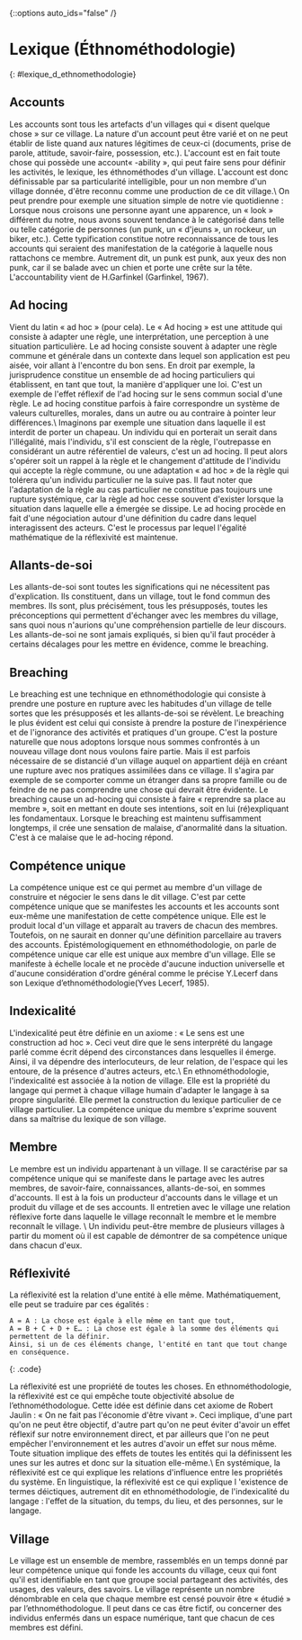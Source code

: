 {::options auto_ids="false" /}

Lexique (Éthnométhodologie)
=
{: #lexique_d_ethnomethodologie}

## Accounts
Les accounts sont tous les artefacts d'un villages qui « disent quelque chose » sur ce village. La nature d'un account peut être varié et on ne peut établir de liste quand aux natures légitimes de ceux-ci (documents, prise de parole, attitude, savoir-faire, possession, etc.). L'account est en fait toute chose qui possède une account« -ability », qui peut faire sens pour définir les activités, le lexique, les éthnométhodes d'un village. L'account est donc définissable par sa particularité intelligible, pour un non membre d'un village donnée, d'être reconnu comme une production de ce dit village.\\
On peut prendre pour exemple une situation simple de notre vie quotidienne : Lorsque nous croisons une personne ayant une apparence, un « look » différent du notre, nous avons souvent tendance à le catégorisé dans telle ou telle catégorie de personnes (un punk, un « d'jeuns », un rockeur, un biker, etc.). Cette typification constitue notre reconnaissance de tous les accounts qui seraient des manifestation de la catégorie à laquelle nous rattachons ce membre. Autrement dit, un punk est punk, aux yeux des non punk, car il se balade avec un chien et porte une crête sur la tête. L'accountability vient de H.Garfinkel (Garfinkel, 1967).

## Ad hocing
Vient du latin « ad hoc » (pour cela). Le « Ad hocing » est une attitude qui consiste à adapter une règle, une interprétation, une perception à une situation particulière. Le ad hocing consiste souvent à adapter une règle commune et générale dans un contexte dans lequel son application est peu aisée, voir allant à l'encontre du bon sens. En droit par exemple, la jurisprudence constitue un ensemble de ad hocing particuliers qui établissent, en tant que tout, la manière d'appliquer une loi. C'est un exemple de l'effet réflexif de l'ad hocing sur le sens commun social d'une règle. Le ad hocing constitue parfois à faire correspondre un système de valeurs culturelles, morales, dans un autre ou au contraire à pointer leur différences.\\
Imaginons par exemple une situation dans laquelle il est interdit de porter un chapeau. Un individu qui en porterait un serait dans l'illégalité, mais l'individu, s'il est conscient de la règle, l'outrepasse en considérant un autre référentiel de valeurs, c'est un ad hocing. Il peut alors s'opérer soit un rappel à la règle et le changement d'attitude de l'individu qui accepte la règle commune, ou une adaptation « ad hoc » de la règle qui tolérera qu'un individu particulier ne la suive pas. Il faut noter que l'adaptation de la règle au cas particulier ne constitue pas toujours une rupture systémique, car la règle ad hoc cesse souvent d'exister lorsque la situation dans laquelle elle a émergée se dissipe. Le ad hocing procède en fait d'une négociation autour d'une définition du cadre dans lequel interagissent des acteurs. C'est le processus par lequel l'égalité mathématique de la réflexivité est maintenue.

## Allants-de-soi
Les allants-de-soi sont toutes les significations qui ne nécessitent pas d'explication. Ils constituent, dans un village, tout le fond commun des membres. Ils sont, plus précisément, tous les présupposés, toutes les préconceptions qui permettent d'échanger avec les membres du village, sans quoi nous n'aurions qu'une compréhension partielle de leur discours. Les allants-de-soi ne sont jamais expliqués, si bien qu'il faut procéder à certains décalages pour les mettre en évidence, comme le breaching.

## Breaching
Le breaching est une technique en ethnométhodologie qui consiste à prendre une posture en rupture avec les habitudes d'un village de telle sortes que les présupposés et les allants-de-soi se révèlent. Le breaching le plus évident est celui qui consiste à prendre la posture de l'inexpérience et de l'ignorance des activités et pratiques d'un groupe. C'est la posture naturelle que nous adoptons lorsque nous sommes confrontés à un nouveau village dont nous voulons faire partie. Mais il est parfois nécessaire de se distancié d'un village auquel on appartient déjà en créant une rupture avec nos pratiques assimilées dans ce village. Il s'agira par exemple de se comporter comme un étranger dans sa propre famille ou de feindre de ne pas comprendre une chose qui devrait être évidente. Le breaching cause un ad-hocing qui consiste à faire « reprendre sa place au membre », soit en mettant en doute ses intentions, soit en lui (ré)expliquant les fondamentaux. Lorsque le breaching est maintenu suffisamment longtemps, il crée une sensation de malaise, d'anormalité dans la situation. C'est à ce malaise que le ad-hocing répond.

## Compétence unique
La compétence unique est ce qui permet au membre d'un village de construire et négocier le sens dans le dit village. C'est par cette compétence unique que se manifestes les accounts et les accounts sont eux-même une manifestation de cette compétence unique. Elle est le produit local d'un village et apparaît au travers de chacun des membres. Toutefois, on ne saurait en donner qu'une définition parcellaire au travers des accounts. Épistémologiquement en ethnométhodologie, on parle de compétence unique car elle est unique aux membre d'un village. Elle se manifeste à échelle locale et ne procède d'aucune induction universelle et d'aucune considération d'ordre général comme le précise Y.Lecerf dans son Lexique d’ethnométhodologie(Yves Lecerf, 1985).

## Indexicalité
L'indexicalité peut être définie en un axiome : « Le sens est une construction ad hoc ». Ceci veut dire que le sens interprété du langage parlé comme écrit dépend des circonstances dans lesquelles il émerge. Ainsi, il va dépendre des interlocuteurs, de leur relation, de l'espace qui les entoure, de la présence d'autres acteurs, etc.\\
En ethnométhodologie, l'indexicalité est associée à la notion de village. Elle est la propriété du langage qui permet à chaque village humain d'adapter le langage à sa propre singularité. Elle permet la construction du lexique particulier de ce village particulier. La compétence unique du membre s'exprime souvent dans sa maîtrise du lexique de son village.

## Membre
Le membre est un individu appartenant à un village. Il se caractérise par sa compétence unique qui se manifeste dans le partage avec les autres membres, de savoir-faire, connaissances, allants-de-soi, en sommes d'accounts. Il est à la fois un producteur d'accounts dans le village et un produit du village et de ses accounts. Il entretien avec le village une relation réflexive forte dans laquelle le village reconnaît le membre et le membre reconnaît le village. \\
Un individu peut-être membre de plusieurs villages à partir du moment où il est capable de démontrer de sa compétence unique dans chacun d'eux.

## Réflexivité
La réflexivité est la relation d'une entité à elle même. Mathématiquement, elle peut se traduire par ces égalités :

~~~~
A = A : La chose est égale à elle même en tant que tout,
A = B + C + D + E… : La chose est égale à la somme des éléments qui permettent de la définir.
Ainsi, si un de ces éléments change, l'entité en tant que tout change en conséquence.
~~~~
{: .code}

La réflexivité est une propriété de toutes les choses. En ethnométhodologie, la réflexivité est ce qui empêche toute objectivité absolue de l’ethnométhodologue. Cette idée est définie dans cet axiome de Robert Jaulin : « On ne fait pas l'économie d'être vivant ». Ceci implique, d'une part qu'on ne peut être objectif, d'autre part qu'on ne peut éviter d'avoir un effet réflexif sur notre environnement direct, et par ailleurs que l'on ne peut empêcher l'environnement et les autres d'avoir un effet sur nous même. Toute situation implique des effets de toutes les entités qui la définissent les unes sur les autres et donc sur la situation elle-même.\\
En systémique, la réflexivité est ce qui explique les relations d'influence entre les propriétés du système. En linguistique, la réflexivité est ce qui explique l 'existence de termes déictiques, autrement dit en ethnométhodologie, de l'indexicalité du langage : l'effet de la situation, du temps, du lieu, et des personnes, sur le langage.

## Village
Le village est un ensemble de membre, rassemblés en un temps donné par leur compétence unique qui fonde les accounts du village, ceux qui font qu'il est identifiable en tant que groupe social partageant des activités, des usages, des valeurs, des savoirs. Le village représente un nombre dénombrable en cela que chaque membre est censé pouvoir être « étudié » par l’ethnométhodologue. Il peut dans ce cas être fictif, ou concerner des individus enfermés dans un
espace numérique, tant que chacun de ces membres est défini.

